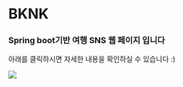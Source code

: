 # BKNK
### Spring boot기반 여행 SNS 웹 페이지 입니다

아래를 클릭하시면 자세한 내용을 확인하실 수 있습니다 :)

<a href="https://www.notion.so/BKNK-SNS-dacf367f2a7f4c9c8e2e4ec233b8de5c"><img src="https://img.shields.io/badge/BKNK를_소개합니다-006699?style=flat-square&logo=Notion&logoColor=white"/></a>
